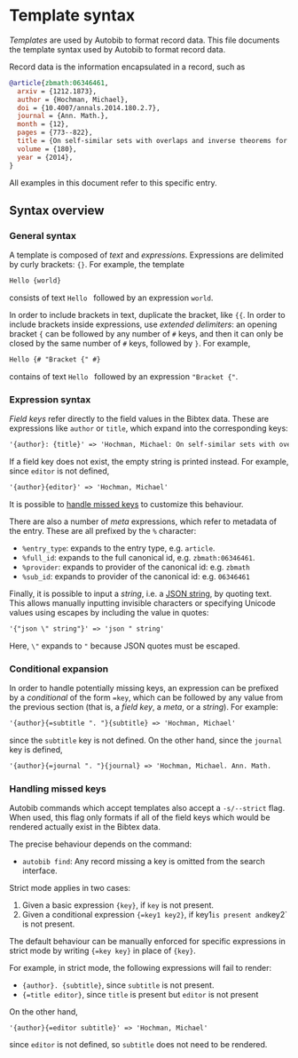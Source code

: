 # Template syntax

*Templates* are used by Autobib to format record data.
This file documents the template syntax used by Autobib to format record data.

Record data is the information encapsulated in a record, such as
```bib
@article{zbmath:06346461,
  arxiv = {1212.1873},
  author = {Hochman, Michael},
  doi = {10.4007/annals.2014.180.2.7},
  journal = {Ann. Math.},
  month = {12},
  pages = {773--822},
  title = {On self-similar sets with overlaps and inverse theorems for entropy},
  volume = {180},
  year = {2014},
}
```
All examples in this document refer to this specific entry.

## Syntax overview
### General syntax
A template is composed of *text* and *expressions*.
Expressions are delimited by curly brackets: `{}`.
For example, the template
```txt
Hello {world}
```
consists of text `Hello ` followed by an expression `world`.

In order to include brackets in text, duplicate the bracket, like `{{`.
In order to include brackets inside expressions, use *extended delimiters*:  an opening bracket `{` can be followed by any number of `#` keys, and then it can only be closed by the same number of `#` keys, followed by `}`.
For example,
```txt
Hello {# "Bracket {" #}
```
contains of text `Hello ` followed by an expression `"Bracket {"`.

### Expression syntax
*Field keys* refer directly to the field values in the Bibtex data.
These are expressions like `author` or `title`, which expand into the corresponding keys:
```txt
'{author}: {title}' => 'Hochman, Michael: On self-similar sets with overlaps and inverse theorems for entropy'
```
If a field key does not exist, the empty string is printed instead.
For example, since `editor` is not defined,
```txt
'{author}{editor}' => 'Hochman, Michael'
```
It is possible to [handle missed keys](#handling-missed-keys) to customize this behaviour.

There are also a number of *meta* expressions, which refer to metadata of the entry.
These are all prefixed by the `%` character:
- `%entry_type`: expands to the entry type, e.g. `article`.
- `%full_id`: expands to the full canonical id, e.g. `zbmath:06346461`.
- `%provider`: expands to provider of the canonical id: e.g. `zbmath`
- `%sub_id`: expands to provider of the canonical id: e.g. `06346461`

Finally, it is possible to input a *string*, i.e. a [JSON string](https://www.json.org/json-en.html), by quoting text.
This allows manually inputting invisible characters or specifying Unicode values using escapes by including the value in quotes:
```txt
'{"json \" string"}' => 'json " string'
```
Here, `\"` expands to `"` because JSON quotes must be escaped.

### Conditional expansion
In order to handle potentially missing keys, an expression can be prefixed by a *conditional* of the form `=key`, which can be followed by any value from the previous section (that is, a *field key*, a *meta*, or a *string*).
For example:
```txt
'{author}{=subtitle ". "}{subtitle} => 'Hochman, Michael'
```
since the `subtitle` key is not defined.
On the other hand, since the `journal` key is defined,
```txt
'{author}{=journal ". "}{journal} => 'Hochman, Michael. Ann. Math.
```

### Handling missed keys
Autobib commands which accept templates also accept a `-s/--strict` flag.
When used, this flag only formats if all of the field keys which would be rendered actually exist in the Bibtex data.

The precise behaviour depends on the command:
- `autobib find`: Any record missing a key is omitted from the search interface.

Strict mode applies in two cases:

1. Given a basic expression `{key}`, if `key` is not present.
2. Given a conditional expression `{=key1 key2}`, if key1` is present and `key2` is not present.

The default behaviour can be manually enforced for specific expressions in strict mode by writing `{=key key}` in place of `{key}`.

For example, in strict mode, the following expressions will fail to render:

- `{author}. {subtitle}`, since `subtitle` is not present.
- `{=title editor}`, since `title` is present but `editor` is not present

On the other hand,
```
'{author}{=editor subtitle}' => 'Hochman, Michael'
```
since `editor` is not defined, so `subtitle` does not need to be rendered.
